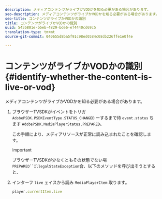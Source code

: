 ```yaml
---
description: メディアコンテンツがライブかVODかを知る必要がある場合があります。
seo-description: メディアコンテンツがライブかVODかを知る必要がある場合があります。
seo-title: コンテンツがライブかVODかの識別
title: コンテンツがライブかVODかの識別
uuid: 5455801e-b5eb-4829-bde6-ef4440cd69c5
translation-type: tm+mt
source-git-commit: 040655d8ba5f91c98ed0584c08db226ffe1e0f4e

---
```



# コンテンツがライブかVODかの識別{#identify-whether-the-content-is-live-or-vod}

メディアコンテンツがライブかVODかを知る必要がある場合があります。

1. ブラウザーTVSDKがイベントをトリガ `AdobePSDK.PSDKEventType.STATUS_CHANGED` ーするまで待 `event.status` ちます `AdobePSDK.MediaPlayerStatus.PREPARED`。

   この手順により、メディアリソースが正常に読み込まれたことを確認します。

   >[!IMPORTANT]
   >
   >ブラウザーTVSDKが少なくともその状態でない場 `PREPARED``IllegalStateException`合、以下のメソッドを呼び出そうとすると、

1. インターフ `live` ェイスから読み `MediaPlayerItem` 取ります。

   ```js
   player.currentItem.live
   ```

